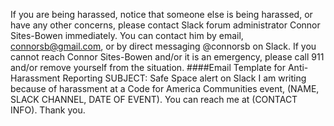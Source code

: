 If you are being harassed, notice that someone else is being harassed, or have any other concerns, please contact Slack forum administrator Connor Sites-Bowen immediately. You can contact him by email, connorsb@gmail.com, or by direct messaging @connorsb on Slack. 
If you cannot reach Connor Sites-Bowen and/or it is an emergency, please call 911 and/or remove yourself from the situation. 
####Email Template for Anti-Harassment Reporting
SUBJECT: Safe Space alert on Slack
I am writing because of harassment at a Code for America Communities event, (NAME, SLACK CHANNEL, DATE OF EVENT). 
You can reach me at (CONTACT INFO). Thank you.
